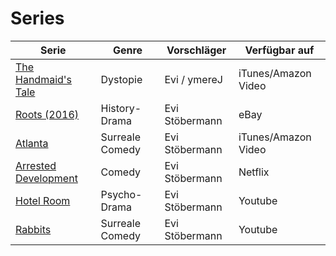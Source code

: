 # Series

|Serie                                                        |Genre          |Vorschläger   |Verfügbar auf       |
|-------------------------------------------------------------|---------------|--------------|--------------------|
|[The Handmaid's Tale](https://www.imdb.com/title/tt5834204/) |Dystopie       |Evi / ymereJ  |iTunes/Amazon Video |
|[Roots (2016)](https://www.imdb.com/title/tt3315386/)        |History-Drama  |Evi Stöbermann|eBay                |
|[Atlanta](https://www.imdb.com/title/tt4288182/)             |Surreale Comedy|Evi Stöbermann|iTunes/Amazon Video |
|[Arrested Development](https://www.imdb.com/title/tt0367279/)|Comedy         |Evi Stöbermann|Netflix             |
|[Hotel Room](https://www.imdb.com/title/tt0106029/)          |Psycho-Drama   |Evi Stöbermann|Youtube             |
|[Rabbits](https://www.imdb.com/title/tt0347840/)             |Surreale Comedy|Evi Stöbermann|Youtube             |
